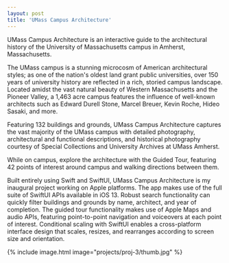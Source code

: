 ```yaml
---
layout: post
title: 'UMass Campus Architecture'
---
```


UMass Campus Architecture is an interactive guide to the architectural history of the University of Massachusetts campus in Amherst, Massachusetts.

The UMass campus is a stunning microcosm of American architectural styles; as one of the nation's oldest land grant public universities, over 150 years of university history are reflected in a rich, storied campus landscape. Located amidst the vast natural beauty of Western Massachusetts and the Pioneer Valley, a 1,463 acre campus features the influence of well-known architects such as Edward Durell Stone, Marcel Breuer, Kevin Roche, Hideo Sasaki, and more.

Featuring 132 buildings and grounds, UMass Campus Architecture captures the vast majority of the UMass campus with detailed photography, architectural and functional descriptions, and historical photography courtesy of Special Collections and University Archives at UMass Amherst.

While on campus, explore the architecture with the Guided Tour, featuring 42 points of interest around campus and walking directions between them.

Built entirely using Swift and SwiftUI, UMass Campus Architecture is my inaugural project working on Apple platforms.  The app makes use of the full suite of SwiftUI APIs available in iOS 13.  Robust search functionality can quickly filter buildings and grounds by name, architect, and year of completion.  The guided tour functionality makes use of Apple Maps and audio APIs, featuring point-to-point navigation and voiceovers at each point of interest.  Conditional scaling with SwiftUI enables a cross-platform interface design that scales, resizes, and rearranges according to screen size and orientation.

{% include image.html image="projects/proj-3/thumb.jpg" %}
